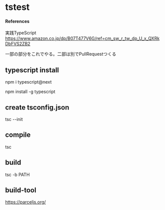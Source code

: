 # tstest

#### References

実践TypeScript https://www.amazon.co.jp/dp/B07T477V6G/ref=cm_sw_r_tw_dp_U_x_QXRkDbFVS2ZB2

一部の部分をこれでやる。二部は別でPullRequestつくる
<!-- 一章done -->
<!-- TODO:二章やる -->


## typescript install

npm i typescript@next

npm install -g typescript

## create tsconfig.json

tsc --init

## compile

tsc

## build
tsc -b PATH

## build-tool
https://parceljs.org/
